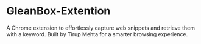 # GleanBox-Extention
A Chrome extension to effortlessly capture web snippets and retrieve them with a keyword. Built by Tirup Mehta for a smarter browsing experience.
